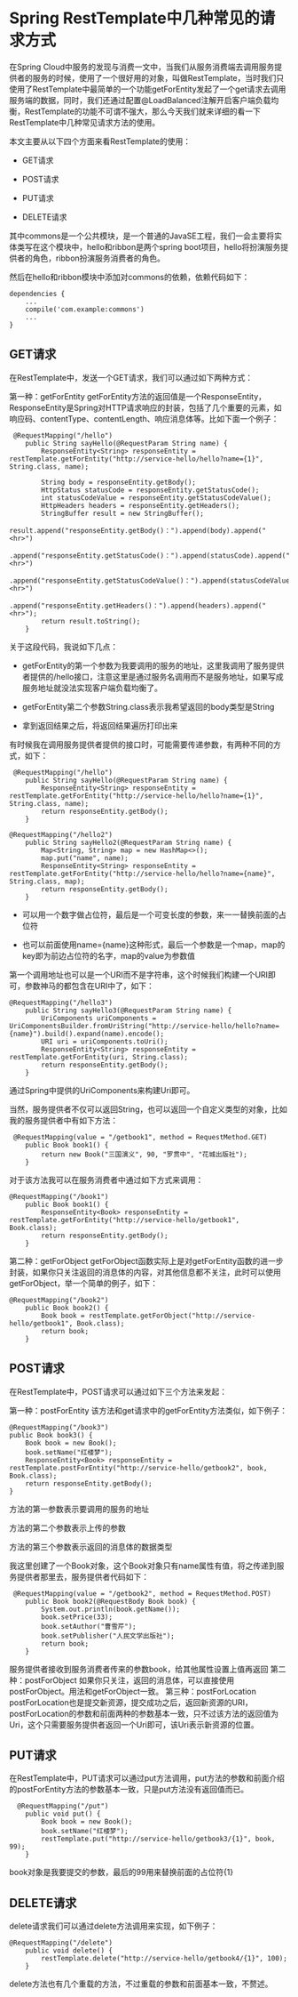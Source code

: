 # Spring RestTemplate中几种常见的请求方式

在Spring Cloud中服务的发现与消费一文中，当我们从服务消费端去调用服务提供者的服务的时候，使用了一个很好用的对象，叫做RestTemplate，当时我们只使用了RestTemplate中最简单的一个功能getForEntity发起了一个get请求去调用服务端的数据，同时，我们还通过配置@LoadBalanced注解开启客户端负载均衡，RestTemplate的功能不可谓不强大，那么今天我们就来详细的看一下RestTemplate中几种常见请求方法的使用。

本文主要从以下四个方面来看RestTemplate的使用：

* GET请求

* POST请求

* PUT请求

* DELETE请求 


其中commons是一个公共模块，是一个普通的JavaSE工程，我们一会主要将实体类写在这个模块中，hello和ribbon是两个spring boot项目，hello将扮演服务提供者的角色，ribbon扮演服务消费者的角色。

然后在hello和ribbon模块中添加对commons的依赖，依赖代码如下：
```
dependencies {
    ...
    compile('com.example:commons')
    ...
}
```

## GET请求
在RestTemplate中，发送一个GET请求，我们可以通过如下两种方式：

第一种：getForEntity
getForEntity方法的返回值是一个ResponseEntity<T>，ResponseEntity<T>是Spring对HTTP请求响应的封装，包括了几个重要的元素，如响应码、contentType、contentLength、响应消息体等。比如下面一个例子：
```
 @RequestMapping("/hello")
    public String sayHello(@RequestParam String name) {
        ResponseEntity<String> responseEntity = restTemplate.getForEntity("http://service-hello/hello?name={1}", String.class, name);

        String body = responseEntity.getBody();
        HttpStatus statusCode = responseEntity.getStatusCode();
        int statusCodeValue = responseEntity.getStatusCodeValue();
        HttpHeaders headers = responseEntity.getHeaders();
        StringBuffer result = new StringBuffer();
        result.append("responseEntity.getBody()：").append(body).append("<hr>")
                .append("responseEntity.getStatusCode()：").append(statusCode).append("<hr>")
                .append("responseEntity.getStatusCodeValue()：").append(statusCodeValue).append("<hr>")
                .append("responseEntity.getHeaders()：").append(headers).append("<hr>");
        return result.toString();
    }
```
关于这段代码，我说如下几点：

* getForEntity的第一个参数为我要调用的服务的地址，这里我调用了服务提供者提供的/hello接口，注意这里是通过服务名调用而不是服务地址，如果写成服务地址就没法实现客户端负载均衡了。

* getForEntity第二个参数String.class表示我希望返回的body类型是String

* 拿到返回结果之后，将返回结果遍历打印出来

有时候我在调用服务提供者提供的接口时，可能需要传递参数，有两种不同的方式，如下：
```
 @RequestMapping("/hello")
    public String sayHello(@RequestParam String name) {
        ResponseEntity<String> responseEntity = restTemplate.getForEntity("http://service-hello/hello?name={1}", String.class, name);
        return responseEntity.getBody();
    }

@RequestMapping("/hello2")
    public String sayHello2(@RequestParam String name) {
        Map<String, String> map = new HashMap<>();
        map.put("name", name);
        ResponseEntity<String> responseEntity = restTemplate.getForEntity("http://service-hello/hello?name={name}", String.class, map);
        return responseEntity.getBody();
    }
```
* 可以用一个数字做占位符，最后是一个可变长度的参数，来一一替换前面的占位符

* 也可以前面使用name={name}这种形式，最后一个参数是一个map，map的key即为前边占位符的名字，map的value为参数值

第一个调用地址也可以是一个URI而不是字符串，这个时候我们构建一个URI即可，参数神马的都包含在URI中了，如下：
```
@RequestMapping("/hello3")
    public String sayHello3(@RequestParam String name) {
        UriComponents uriComponents = UriComponentsBuilder.fromUriString("http://service-hello/hello?name={name}").build().expand(name).encode();
        URI uri = uriComponents.toUri();
        ResponseEntity<String> responseEntity = restTemplate.getForEntity(uri, String.class);
        return responseEntity.getBody();
    }
```
通过Spring中提供的UriComponents来构建Uri即可。

当然，服务提供者不仅可以返回String，也可以返回一个自定义类型的对象，比如我的服务提供者中有如下方法：
```
 @RequestMapping(value = "/getbook1", method = RequestMethod.GET)
    public Book book1() {
        return new Book("三国演义", 90, "罗贯中", "花城出版社");
    }
```
对于该方法我可以在服务消费者中通过如下方式来调用：
```
@RequestMapping("/book1")
    public Book book1() {
        ResponseEntity<Book> responseEntity = restTemplate.getForEntity("http://service-hello/getbook1", Book.class);
        return responseEntity.getBody();
    }
```
第二种：getForObject
getForObject函数实际上是对getForEntity函数的进一步封装，如果你只关注返回的消息体的内容，对其他信息都不关注，此时可以使用getForObject，举一个简单的例子，如下：
```
@RequestMapping("/book2")
    public Book book2() {
        Book book = restTemplate.getForObject("http://service-hello/getbook1", Book.class);
        return book;
    }
```

## POST请求
在RestTemplate中，POST请求可以通过如下三个方法来发起：

第一种：postForEntity
该方法和get请求中的getForEntity方法类似，如下例子：
```
@RequestMapping("/book3")
public Book book3() {
    Book book = new Book();
    book.setName("红楼梦");
    ResponseEntity<Book> responseEntity = restTemplate.postForEntity("http://service-hello/getbook2", book, Book.class);
    return responseEntity.getBody();
}
```
方法的第一参数表示要调用的服务的地址

方法的第二个参数表示上传的参数

方法的第三个参数表示返回的消息体的数据类型

我这里创建了一个Book对象，这个Book对象只有name属性有值，将之传递到服务提供者那里去，服务提供者代码如下：
```
 @RequestMapping(value = "/getbook2", method = RequestMethod.POST)
    public Book book2(@RequestBody Book book) {
        System.out.println(book.getName());
        book.setPrice(33);
        book.setAuthor("曹雪芹");
        book.setPublisher("人民文学出版社");
        return book;
    }
```
服务提供者接收到服务消费者传来的参数book，给其他属性设置上值再返回
第二种：postForObject
如果你只关注，返回的消息体，可以直接使用postForObject。用法和getForObject一致。
第三种：postForLocation
postForLocation也是提交新资源，提交成功之后，返回新资源的URI，postForLocation的参数和前面两种的参数基本一致，只不过该方法的返回值为Uri，这个只需要服务提供者返回一个Uri即可，该Uri表示新资源的位置。

## PUT请求
在RestTemplate中，PUT请求可以通过put方法调用，put方法的参数和前面介绍的postForEntity方法的参数基本一致，只是put方法没有返回值而已。
```
  @RequestMapping("/put")
    public void put() {
        Book book = new Book();
        book.setName("红楼梦");
        restTemplate.put("http://service-hello/getbook3/{1}", book, 99);
    }
```
book对象是我要提交的参数，最后的99用来替换前面的占位符{1}
## DELETE请求
delete请求我们可以通过delete方法调用来实现，如下例子：
```
@RequestMapping("/delete")
    public void delete() {
        restTemplate.delete("http://service-hello/getbook4/{1}", 100);
    }
```
delete方法也有几个重载的方法，不过重载的参数和前面基本一致，不赘述。
























